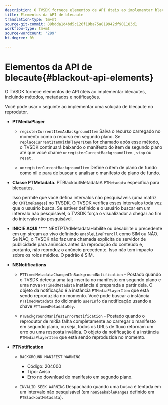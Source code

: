 ```yaml
---
description: O TVSDK fornece elementos de API úteis ao implementar blecautes, incluindo métodos, metadados e notificações.
title: Elementos da API de blecaute
translation-type: tm+mt
source-git-commit: 89bdda1d4bd5c126f19ba75a819942df901183d1
workflow-type: tm+mt
source-wordcount: '299'
ht-degree: 0%

---
```



# Elementos da API de blecaute{#blackout-api-elements}

O TVSDK fornece elementos de API úteis ao implementar blecautes, incluindo métodos, metadados e notificações.

Você pode usar o seguinte ao implementar uma solução de blecaute no reprodutor.

* **PTMediaPlayer**

   * `registerCurrentItemAsBackgroundItem` Salva o recurso carregado no momento como o recurso em segundo plano. Se `replaceCurrentItemWithPlayerItem` for chamado após esse método, o TVSDK continuará baixando o manifesto do item de segundo plano até que você chame `unregisterCurrentBackgroundItem` , `stop` ou `reset` .

   * `unregisterCurrentBackgroundItem` Define o item de plano de fundo como nil e para de buscar e analisar o manifesto de plano de fundo.

* **Classe PTMetadata.** PTBlackoutMetadataA  `PTMetadata` específica para blecautes.

   Isso permite que você defina intervalos não pesquisáveis (uma matriz de `CMTimeRanges`) no TVSDK. O TVSDK verifica esses intervalos toda vez que o usuário busca. Se estiver definido e o usuário buscar em um intervalo não pesquisável, o TVSDK força o visualizador a chegar ao fim do intervalo não pesquisável.

* **INICIE AQUI** **** NEXTPTAdMetadataHabilite ou desabilite o precedente em um stream ao vivo definindo  `enableLivePreroll` como SIM ou NÃO. Se NÃO, o TVSDK não faz uma chamada explícita de servidor de publicidade para anúncios antes da reprodução do conteúdo e, portanto, não reproduz o anúncio precedente. Isso não tem impacto sobre os rolos médios. O padrão é SIM.

* **NSNotifications**

   * `PTTimedMetadataChangedInBackgroundNotification` - Postado quando o TVSDK detecta uma tag inscrita no manifesto em segundo plano e uma nova  `PTTimedMetadata` instância é preparada a partir dela. O objeto da notificação é a instância `PTMediaPlayerItem` que está sendo reproduzida no momento. Você pode buscar a instância `PTTimedMetadata` do dicionário `userInfo` da notificação usando a chave `PTTimedMetadataKey`.

   * `PTBackgroundManifestErrorNotification` - Postado quando o reprodutor de mídia falha completamente ao carregar o manifesto em segundo plano, ou seja, todos os URLs de fluxo retornam um erro ou uma resposta inválida. O objeto da notificação é a instância `PTMediaPlayerItem` que está sendo reproduzida no momento.

* **PTNotification**

   * `BACKGROUND_MANIFEST_WARNING`

      * Código: 204000
      * Tipo: Aviso
      * Erro no download do manifesto em segundo plano.
   * `INVALID_SEEK_WARNING` Despachado quando uma busca é tentada em um intervalo não pesquisável (em  `nonSeekableRanges` definido em  `PTBlackoutMetadata`).


